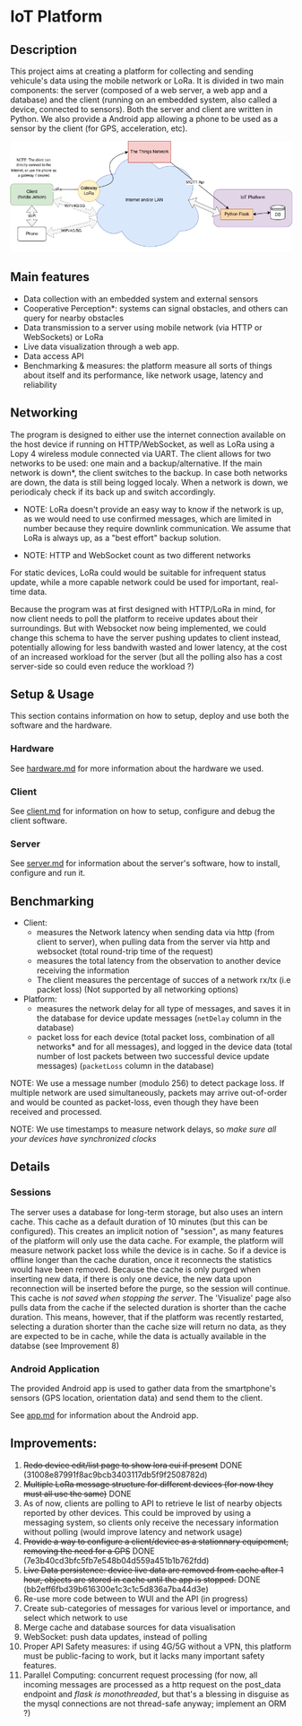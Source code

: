 # IoT Platform

## Description
This project aims at creating a platform for collecting and sending vehicule's data using the mobile network or LoRa. It is divided in two main components: the server (composed of a web server, a web app and a database) and the client (running on an embedded system, also called a device, connected to sensors).
Both the server and client are written in Python.
We also provide a Android app allowing a phone to be used as a sensor by the client (for GPS, acceleration, etc).

![Architectural diagram of the platform](doc/imgs/diag.drawio.png)

## Main features
- Data collection with an embedded system and external sensors
- Cooperative Perception*: systems can signal obstacles, and others can query for nearby obstacles
- Data transmission to a server using mobile network (via HTTP or WebSockets) or LoRa
- Live data visualization through a web app.
- Data access API
- Benchmarking & measures: the platform measure all sorts of things about itself and its performance, like network usage, latency and reliability

## Networking
The program is designed to either use the internet connection available on the host device if running on HTTP/WebSocket, as well as LoRa using a Lopy 4 wireless module connected via UART.
The client allows for two networks to be used: one main and a backup/alternative. If the main network is down*, the client switches to the backup. In case both networks are down, the data is still being logged localy. When a network is down, we periodicaly check if its back up and switch accordingly.

* NOTE: LoRa doesn't provide an easy way to know if the network is up, as we would need to use confirmed messages, which are limited in number because they require downlink communication. We assume that LoRa is always up, as a "best effort" backup solution.

* NOTE: HTTP and WebSocket count as two different networks

For static devices, LoRa could would be suitable for infrequent status update, while a more capable network could be used for important, real-time data.

Because the program was at first designed with HTTP/LoRa in mind, for now client needs to poll the platform to receive updates about their surroundings. But with Websocket now being implemented, we could change this schema to have the server pushing updates to client instead, potentially allowing for less bandwith wasted and lower latency, at the cost of an increased workload for the server (but all the polling also has a cost server-side so could even reduce the workload ?)

## Setup & Usage
This section contains information on how to setup, deploy and use both the software and the hardware.

### Hardware
See [hardware.md](doc/client_hardware.md) for more information about the hardware we used.

### Client
See [client.md](doc/client.md.md) for information on how to setup, configure and debug the client software.

### Server
See [server.md](doc/server.md) for information about the server's software, how to install, configure and run it.


## Benchmarking
- Client: 
    - measures the Network latency when sending data via http (from client to server), when pulling data from the server via http and websocket (total round-trip time of the request)
    - measures the total latency from the observation to another device receiving the information
    - The client measures the percentage of succes of a network rx/tx (i.e packet loss) (Not supported by all networking options)
- Platform: 
    - measures the network delay for all type of messages, and saves it in the database for device update messages (`netDelay` column in the database)
    - packet loss for each device (total packet loss, combination of all networks* and for all messages), and logged in the device data (total number of lost packets between two successful device update messages) (`packetLoss` column in the database)

NOTE: We use a message number (modulo 256) to detect package loss. If multiple network are used simultaneously, packets may arrive out-of-order and would be counted as packet-loss, even though they have been received and processed.

NOTE: We use timestamps to measure network delays, so _make sure all your devices have synchronized clocks_

## Details

### Sessions
The server uses a database for long-term storage, but also uses an intern cache. This cache as a default duration of 10 minutes (but this can be configured). This creates an implicit notion of "session", as many features of the platform will only use the data cache. 
For example, the platform will measure network packet loss while the device is in cache. So if a device is offline longer than the cache duration, once it reconnects the statistics would have been removed. 
Because the cache is only purged when inserting new data, if there is only one device, the new data upon reconnection will be inserted before the purge, so the session will continue.
This cache is *not saved when stopping the server*.
The 'Visualize' page also pulls data from the cache if the selected duration is shorter than the cache duration. This means, however, that if the platform was recently restarted, selecting a duration shorter than the cache size will return no data, as they are expected to be in cache, while the data is actually available in the databse (see Improvement 8)

### Android Application
The provided Android app is used to gather data from the smartphone's sensors (GPS location, orientation data) and send them to the client. 

See [app.md](doc/app.md) for information about the Android app.

## Improvements:
1. ~~Redo device edit/list page to show lora eui if present~~ DONE (31008e87991f8ac9bcb3403117db5f9f2508782d)
2. ~~Multiple LoRa message structure for different devices (for now they must all use the same)~~ DONE
3. As of now, clients are polling to API to retrieve le list of nearby objects reported by other devices. This could be improved by using a messaging system, so clients only receive the necessary information without polling (would improve latency and network usage)
4. ~~Provide a way to configure a client/device as a stationnary equipement, removing the need for a GPS~~ DONE (7e3b40cd3bfc5fb7e548b04d559a451b1b762fdd)
5. ~~Live Data persistence: device live data are removed from cache after 1 hour, objects are stored in cache until the app is stopped.~~ DONE (bb2eff6fbd39b616300e1c3c1c5d836a7ba44d3e)
6. Re-use more code between to WUI and the API (in progress)
7. Create sub-categories of messages for various level or importance, and select which network to use
8. Merge cache and database sources for data visualisation
9. WebSocket: push data updates, instead of polling
10. Proper API Safety measures: if using 4G/5G without a VPN, this platform must be public-facing to work, but it lacks many important safety features.
11. Parallel Computing: concurrent request processing (for now, all incoming messages are processed as a http request on the post_data endpoint and _flask is monothreaded_, but that's a blessing in disguise as the mysql connections are not thread-safe anyway; implement an ORM ?)